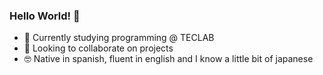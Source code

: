 ### Hello World! 👋

- 🌱 Currently studying programming @ TECLAB 
- :metal: Looking to collaborate on projects
- 🤓 Native in spanish, fluent in english and I know a little bit of japanese  


